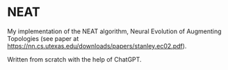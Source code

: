 # NEAT

My implementation of the NEAT algorithm, Neural Evolution of Augmenting Topologies (see paper at https://nn.cs.utexas.edu/downloads/papers/stanley.ec02.pdf).

Written from scratch with the help of ChatGPT.
